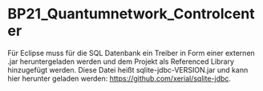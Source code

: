 # BP21_Quantumnetwork_Controlcenter


Für Eclipse muss für die SQL Datenbank ein Treiber in Form einer externen .jar heruntergeladen werden und dem Projekt als Referenced Library hinzugefügt werden.
Diese Datei heißt sqlite-jdbc-VERSION.jar und kann hier herunter geladen werden: https://github.com/xerial/sqlite-jdbc.
